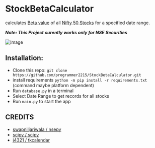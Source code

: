 # StockBetaCalculator
calculates [Beta value](https://www.investopedia.com/terms/b/beta.asp) of all [Nifty 50 Stocks](https://www1.nseindia.com/live_market/dynaContent/live_watch/equities_stock_watch.htm) for a specified date range.

***Note: This Project curently works only for NSE Securities***

![image](https://user-images.githubusercontent.com/56450558/202885176-0ffb3655-f325-42ef-a8de-5e3ee4a25a4c.png)


<h2>Installation:</h2>

 - Clone this repo: `git clone https://github.com/programmer2215/StockBetaCalculator.git`
 - install requirements `python -m pip install -r requirements.txt` (command maybe platform dependent)
 - Run `database.py` in a terminal
 - Select Date Range to get records for all stocks
 - Run `main.py` to start the app

<h2>CREDITS</h2>

 - [swapniljariwala / nsepy](https://github.com/swapniljariwala/nsepy)
 - [scipy / scipy](https://github.com/scipy/scipy)
 - [j4321 / tkcalendar](https://github.com/j4321/tkcalendar)
